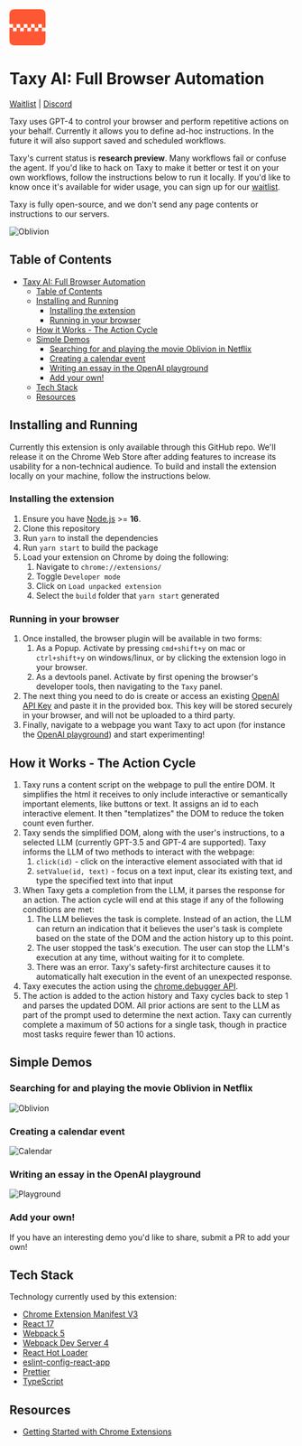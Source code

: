 <img src="src/assets/img/icon-128.png" width="64"/>

# Taxy AI: Full Browser Automation
[Waitlist](https://docs.google.com/forms/d/e/1FAIpQLScAFKI1fZ1cXhBmSp2HM93Jvuc8Jvrxh5iSbkKhtwKN-OHoTQ/viewform) | [Discord](https://discord.gg/DXaErbBc)

Taxy uses GPT-4 to control your browser and perform repetitive actions on your behalf. Currently it allows you to define ad-hoc instructions. In the future it will also support saved and scheduled workflows.

Taxy's current status is **research preview**. Many workflows fail or confuse the agent. If you'd like to hack on Taxy to make it better or test it on your own workflows, follow the instructions below to run it locally. If you'd like to know once it's available for wider usage, you can sign up for our [waitlist](https://docs.google.com/forms/d/e/1FAIpQLScAFKI1fZ1cXhBmSp2HM93Jvuc8Jvrxh5iSbkKhtwKN-OHoTQ/viewform).

Taxy is fully open-source, and we don't send any page contents or instructions to our servers.

![Oblivion](https://user-images.githubusercontent.com/41524992/228063893-4bdf4716-93ee-4f51-8927-cb664880b457.gif)


## Table of Contents

- [Taxy AI: Full Browser Automation](#taxy-ai-full-browser-automation)
  - [Table of Contents](#table-of-contents)
  - [Installing and Running](#installing-and-running)
    - [Installing the extension](#installing-the-extension)
    - [Running in your browser](#running-in-your-browser)
  - [How it Works - The Action Cycle](#how-it-works---the-action-cycle)
  - [Simple Demos](#simple-demos)
    - [Searching for and playing the movie Oblivion in Netflix](#searching-for-and-playing-the-movie-oblivion-in-netflix)
    - [Creating a calendar event](#creating-a-calendar-event)
    - [Writing an essay in the OpenAI playground](#writing-an-essay-in-the-openai-playground)
    - [Add your own!](#add-your-own)
  - [Tech Stack](#tech-stack)
  - [Resources](#resources)

## Installing and Running

Currently this extension is only available through this GitHub repo. We'll release it on the Chrome Web Store after adding features to increase its usability for a non-technical audience. To build and install the extension locally on your machine, follow the instructions below.

### Installing the extension

1. Ensure you have [Node.js](https://nodejs.org/) >= **16**.
2. Clone this repository
3. Run `yarn` to install the dependencies
4. Run `yarn start` to build the package
5. Load your extension on Chrome by doing the following:
   1. Navigate to `chrome://extensions/`
   2. Toggle `Developer mode`
   3. Click on `Load unpacked extension`
   4. Select the `build` folder that `yarn start` generated

### Running in your browser

1. Once installed, the browser plugin will be available in two forms:
   1. As a Popup. Activate by pressing `cmd+shift+y` on mac or `ctrl+shift+y` on windows/linux, or by clicking the extension logo in your browser.
   2. As a devtools panel. Activate by first opening the browser's developer tools, then navigating to the `Taxy` panel.
2. The next thing you need to do is create or access an existing [OpenAI API Key](https://platform.openai.com/account/api-keys) and paste it in the provided box. This key will be stored securely in your browser, and will not be uploaded to a third party.
3. Finally, navigate to a webpage you want Taxy to act upon (for instance the [OpenAI playground](https://platform.openai.com/playground)) and start experimenting!

## How it Works - The Action Cycle

1. Taxy runs a content script on the webpage to pull the entire DOM. It simplifies the html it receives to only include interactive or semantically important elements, like buttons or text. It assigns an id to each interactive element. It then "templatizes" the DOM to reduce the token count even further.
2. Taxy sends the simplified DOM, along with the user's instructions, to a selected LLM (currently GPT-3.5 and GPT-4 are supported). Taxy informs the LLM of two methods to interact with the webpage:
   1. `click(id)` - click on the interactive element associated with that id
   2. `setValue(id, text)` - focus on a text input, clear its existing text, and type the specified text into that input
3. When Taxy gets a completion from the LLM, it parses the response for an action. The action cycle will end at this stage if any of the following conditions are met:
   1. The LLM believes the task is complete. Instead of an action, the LLM can return an indication that it believes the user's task is complete based on the state of the DOM and the action history up to this point.
   2. The user stopped the task's execution. The user can stop the LLM's execution at any time, without waiting for it to complete.
   3. There was an error. Taxy's safety-first architecture causes it to automatically halt execution in the event of an unexpected response.
4. Taxy executes the action using the [chrome.debugger API](https://developer.chrome.com/docs/extensions/reference/debugger/).
5. The action is added to the action history and Taxy cycles back to step 1 and parses the updated DOM. All prior actions are sent to the LLM as part of the prompt used to determine the next action. Taxy can currently complete a maximum of 50 actions for a single task, though in practice most tasks require fewer than 10 actions.

## Simple Demos

### Searching for and playing the movie Oblivion in Netflix

![Oblivion](https://user-images.githubusercontent.com/41524992/228063949-c26a4b54-92ae-4e22-8177-7e78c0d9a29b.gif)

### Creating a calendar event

![Calendar](https://user-images.githubusercontent.com/41524992/228064011-0ca3a39d-cebb-4a55-9e2b-6aa3ae5b3f43.gif)

### Writing an essay in the OpenAI playground

![Playground](https://user-images.githubusercontent.com/41524992/228064056-84eab4e4-b5b5-4e79-b1e3-be92f14d2607.gif)

### Add your own!

If you have an interesting demo you'd like to share, submit a PR to add your own!

## Tech Stack

Technology currently used by this extension:

- [Chrome Extension Manifest V3](https://developer.chrome.com/docs/extensions/mv3/intro/mv3-overview/)
- [React 17](https://reactjs.org)
- [Webpack 5](https://webpack.js.org/)
- [Webpack Dev Server 4](https://webpack.js.org/configuration/dev-server/)
- [React Hot Loader](https://github.com/gaearon/react-hot-loader)
- [eslint-config-react-app](https://www.npmjs.com/package/eslint-config-react-app)
- [Prettier](https://prettier.io/)
- [TypeScript](https://www.typescriptlang.org/)

## Resources

- [Getting Started with Chrome Extensions](https://developer.chrome.com/extensions/getstarted)
